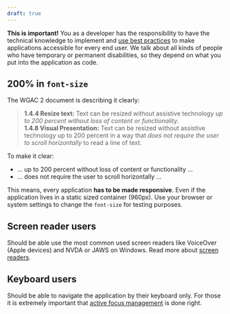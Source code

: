 ```yaml
---
draft: true
---
```


**This is important!** You as a developer has the responsibility to have the technical knowledge to implement and [use best practices](!/uilib/usage/accessibility) to make applications accessible for every end user. We talk about all kinds of people who have temporary or permanent disabilities, so they depend on what you put into the application as code.

## **200%** in `font-size`

The WGAC 2 document is describing it clearly:

> **1.4.4 Resize text:** Text can be resized without assistive technology _up to 200 percent without loss of content or functionality_.<br /> **1.4.8 Visual Presentation:** Text can be resized without assistive technology up to 200 percent in a way that _does not require the user to scroll horizontally_ to read a line of text.

To make it clear:

- ... up to 200 percent without loss of content or functionality ...
- ... does not require the user to scroll horizontally ...

This means, every application **has to be made responsive**. Even if the application lives in a static sized container (960px). Use your browser or system settings to change the `font-size` for testing purposes.

## Screen reader users

Should be able use the most common used screen readers like VoiceOver (Apple devices) and NVDA or JAWS on Windows. Read more about [screen readers](uilib/usage/accessibility/screenreader).

## Keyboard users

Should be able to navigate the application by their keyboard only. For those it is extremely important that [active focus management](uilib/usage/accessibility/focus) is done right.
